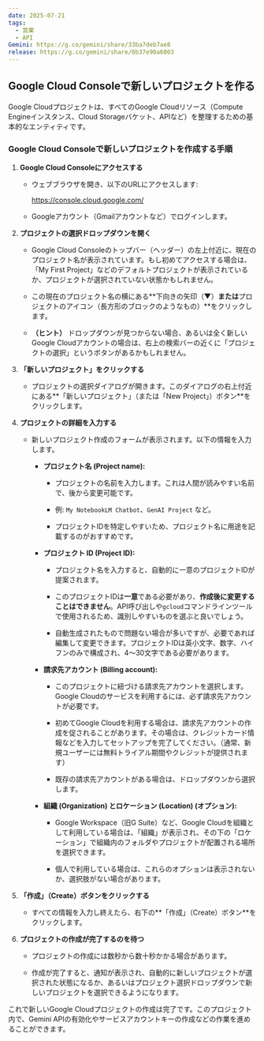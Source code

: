 ```yaml
---
date: 2025-07-21
tags:
  - 営業
  - API
Gemini: https://g.co/gemini/share/33ba7deb7ae8
release: https://g.co/gemini/share/0b37e90a6003
---
```

## Google Cloud Consoleで新しいプロジェクトを作る

Google Cloudプロジェクトは、すべてのGoogle Cloudリソース（Compute Engineインスタンス、Cloud Storageバケット、APIなど）を整理するための基本的なエンティティです。

### Google Cloud Consoleで新しいプロジェクトを作成する手順

1. **Google Cloud Consoleにアクセスする**
    
    - ウェブブラウザを開き、以下のURLにアクセスします:
        
        https://console.cloud.google.com/
        
    - Googleアカウント（Gmailアカウントなど）でログインします。
        
2. **プロジェクトの選択ドロップダウンを開く**
    
    - Google Cloud Consoleのトップバー（ヘッダー）の左上付近に、現在のプロジェクト名が表示されています。もし初めてアクセスする場合は、「My First Project」などのデフォルトプロジェクトが表示されているか、プロジェクトが選択されていない状態かもしれません。
        
    - この現在のプロジェクト名の横にある**下向きの矢印（▼）**または**プロジェクトのアイコン（長方形のブロックのようなもの）**をクリックします。
        
    - **（ヒント）** ドロップダウンが見つからない場合、あるいは全く新しいGoogle Cloudアカウントの場合は、右上の検索バーの近くに「プロジェクトの選択」というボタンがあるかもしれません。
        
3. **「新しいプロジェクト」をクリックする**
    
    - プロジェクトの選択ダイアログが開きます。このダイアログの右上付近にある**「新しいプロジェクト」（または「New Project」）ボタン**をクリックします。
        
4. **プロジェクトの詳細を入力する**
    
    - 新しいプロジェクト作成のフォームが表示されます。以下の情報を入力します。
        
        - **プロジェクト名 (Project name):**
            
            - プロジェクトの名前を入力します。これは人間が読みやすい名前で、後から変更可能です。
                
            - 例: `My NotebookLM Chatbot`、`GenAI Project` など。
                
            - プロジェクトIDを特定しやすいため、プロジェクト名に用途を記載するのがおすすめです。
                
        - **プロジェクト ID (Project ID):**
            
            - プロジェクト名を入力すると、自動的に一意のプロジェクトIDが提案されます。
                
            - このプロジェクトIDは**一意**である必要があり、**作成後に変更することはできません**。API呼び出しや`gcloud`コマンドラインツールで使用されるため、識別しやすいものを選ぶと良いでしょう。
                
            - 自動生成されたもので問題ない場合が多いですが、必要であれば編集して変更できます。プロジェクトIDは英小文字、数字、ハイフンのみで構成され、4～30文字である必要があります。
                
        - **請求先アカウント (Billing account):**
            
            - このプロジェクトに紐づける請求先アカウントを選択します。Google Cloudのサービスを利用するには、必ず請求先アカウントが必要です。
                
            - 初めてGoogle Cloudを利用する場合は、請求先アカウントの作成を促されることがあります。その場合は、クレジットカード情報などを入力してセットアップを完了してください。（通常、新規ユーザーには無料トライアル期間やクレジットが提供されます）
                
            - 既存の請求先アカウントがある場合は、ドロップダウンから選択します。
                
        - **組織 (Organization) とロケーション (Location) (オプション):**
            
            - Google Workspace（旧G Suite）など、Google Cloudを組織として利用している場合は、「組織」が表示され、その下の「ロケーション」で組織内のフォルダやプロジェクトが配置される場所を選択できます。
                
            - 個人で利用している場合は、これらのオプションは表示されないか、選択肢がない場合があります。
                
5. **「作成」（Create）ボタンをクリックする**
    
    - すべての情報を入力し終えたら、右下の**「作成」（Create）ボタン**をクリックします。
        
6. **プロジェクトの作成が完了するのを待つ**
    
    - プロジェクトの作成には数秒から数十秒かかる場合があります。
        
    - 作成が完了すると、通知が表示され、自動的に新しいプロジェクトが選択された状態になるか、あるいはプロジェクト選択ドロップダウンで新しいプロジェクトを選択できるようになります。
        

これで新しいGoogle Cloudプロジェクトの作成は完了です。このプロジェクト内で、Gemini APIの有効化やサービスアカウントキーの作成などの作業を進めることができます。